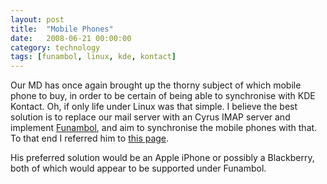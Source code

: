 ```yaml
---
layout: post
title:  "Mobile Phones"
date:   2008-06-21 00:00:00
category: technology 
tags: [funambol, linux, kde, kontact]
---
```


Our MD has once again brought up the thorny subject of which mobile phone to buy, in order to be certain of being able to synchronise with KDE Kontact.  Oh, if only life under Linux was that simple.  I believe the best solution is to replace our mail server with an Cyrus IMAP server and implement [Funambol][funambol], and aim to synchronise the mobile phones with that.  To that end I referred him to [this page][funambol].

<!--more-->

His preferred solution would be an Apple iPhone or possibly a Blackberry, both of which would appear to be supported under Funambol.

[funambol]: http://www.funambol.com/solutions/devices.php
